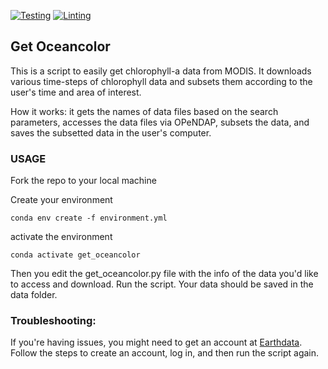 <!-- TO-DO:
specify how to run the script. I can run o pycharm no problem, but I think I should give 
a command line option -->

[![Testing](https://github.com/apkrelling/get_oceancolor/actions/workflows/test.yml/badge.svg)](https://github.com/apkrelling/get_oceancolor/actions/workflows/test.yml)
[![Linting](https://github.com/apkrelling/get_oceancolor/actions/workflows/lint.yml/badge.svg)](https://github.com/apkrelling/get_oceancolor/actions/workflows/lint.yml)

## Get Oceancolor

This is a script to easily get chlorophyll-a data from MODIS. It downloads various time-steps 
of chlorophyll data and subsets them according to the user's time and area of interest.

How it works: it gets the names of data files based on the search parameters, accesses the 
data files via OPeNDAP, subsets the data, and saves the subsetted data in the user's computer.


### USAGE

<!-- [Install GitHub CLI](https://github.com/cli/cli#installation) in your machine -->


Fork the repo to your local machine

<!-- `gh repo fork REPOSITORY` -->

Create your environment

`conda env create -f environment.yml`

activate the environment

`conda activate get_oceancolor`

Then you edit the get_oceancolor.py file with the info of the data you'd like to access and download. Run the script. Your data should be saved in the data folder.

### Troubleshooting:
If you're having issues, you might need to get an account at [Earthdata](https://www.earthdata.nasa.gov/eosdis/science-system-description/eosdis-components/earthdata-login). 
Follow the steps to create an account, log in, and then run the script again.

